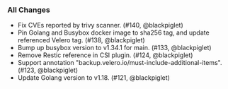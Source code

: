 ### All Changes

- Fix CVEs reported by trivy scanner. (#140, @blackpiglet)
- Pin Golang and Busybox docker image to sha256 tag, and update referenced Velero tag. (#138, @blackpiglet)
- Bump up busybox version to v1.34.1 for main. (#133, @blackpiglet)
- Remove Restic reference in CSI plugin. (#124, @blackpiglet)
- Support annotation "backup.velero.io/must-include-additional-items". (#123, @blackpiglet)
- Update Golang version to v1.18. (#121, @blackpiglet)